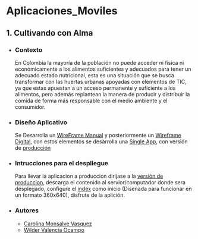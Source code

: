 # Aplicaciones_Moviles

## 1. Cultivando con Alma
- ### Contexto
    En Colombia la mayoría de la población no puede acceder ni física ni económicamente a los alimentos suficientes y adecuados para tener un adecuado estado nutricional, esta es una situación que se busca transformar con las huertas urbanas apoyadas con elementos de TIC, ya que estas apuestan a un acceso permanente y suficiente a los alimentos, pero además replantean la manera de producir y distribuir la comida de forma más responsable con el medio ambiente y el consumidor.
- ### Diseño Aplicativo
    Se Desarrolla un [WireFrame Manual](https://upbeduco-my.sharepoint.com/:b:/g/personal/wilder_valencia_upb_edu_co/EUyAvQgNTlpOsLJuJxAF878Bubvl3U2N7wkraI5tNZjfOQ?e=ndyeQj) y posteriormente un [Wireframe Digital](https://www.figma.com/file/UitHxficc86QewTALPfkAp/Cultivando-Con-Alma?node-id=35%3A0), con estos elementos se desarrolla una [Single App](./CultivandoConAlma/), con versión de [producción](./CultivandoConAlma/bundle/)
- ### Intrucciones para el despliegue
    Para llevar la aplicacion a produccion dirijase a la [versión de produccion](./CultivandoConAlma/bundle/), descarga el contenido al servior/computador donde sera desplegado, configure el [index](./CultivandoConAlma/bundle/index.html) como inicio (Diseñada para funcionar en un formato 360x640), disfrute de la aplición.
- ### Autores
  - [Carolina Monsalve Vasquez](https://github.com/CarolinaMons)
  - [Wilder Valencia Ocampo](https://github.com/Wilder3756)

